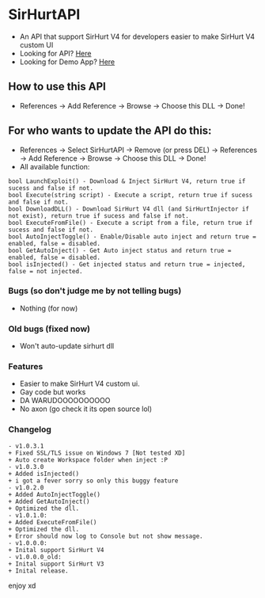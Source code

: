 # SirHurtAPI
 - An API that support SirHurt V4 for developers easier to make SirHurt V4 custom UI
 - Looking for API? [Here](https://raw.githubusercontent.com/teppyboy/SirHurtAPI/master/SirHurtAPI/SirHurtAPI/SirHurtAPI/bin/Debug/SirHurtAPI.dll)
 - Looking for Demo App? [Here](https://github.com/teppyboy/SirHurtAPI/raw/master/SirHurtAPI/SirHurtAPI/SirHurtAPI%20Demo%20App/bin/Debug/SirHurtAPI%20Demo%20App.exe)
## How to use this API
- References -> Add Reference -> Browse -> Choose this DLL -> Done!
## For who wants to update the API do this:
- References -> Select SirHurtAPI -> Remove (or press DEL) -> References -> Add Reference -> Browse -> Choose this DLL -> Done!
- All available function:
```
bool LaunchExploit() - Download & Inject SirHurt V4, return true if sucess and false if not.
bool Execute(string script) - Execute a script, return true if sucess and false if not.
bool DownloadDLL() - Download SirHurt V4 dll (and SirHurtInjector if not exist), return true if sucess and false if not.
bool ExecuteFromFile() - Execute a script from a file, return true if sucess and false if not.
bool AutoInjectToggle() - Enable/Disable auto inject and return true = enabled, false = disabled.
bool GetAutoInject() - Get Auto inject status and return true = enabled, false = disabled.
bool isInjected() - Get injected status and return true = injected, false = not injected.
```
### Bugs (so don't judge me by not telling bugs)
- Nothing (for now) 

### Old bugs (fixed now)
- Won't auto-update sirhurt dll

### Features
- Easier to make SirHurt V4 custom ui.
- Gay code but works
- DA WARUDOOOOOOOOOO
- No axon (go check it its open source lol)

### Changelog
```
- v1.0.3.1
+ Fixed SSL/TLS issue on Windows 7 [Not tested XD]
+ Auto create Workspace folder when inject :P
- v1.0.3.0
+ Added isInjected()
+ i got a fever sorry so only this buggy feature
- v1.0.2.0
+ Added AutoInjectToggle()
+ Added GetAutoInject()
+ Optimized the dll.
- v1.0.1.0:
+ Added ExecuteFromFile()
+ Optimized the dll.
+ Error should now log to Console but not show message.
- v1.0.0.0:
+ Inital support SirHurt V4
- v1.0.0.0_old:
+ Inital support SirHurt V3
+ Inital release.
```
enjoy xd 
